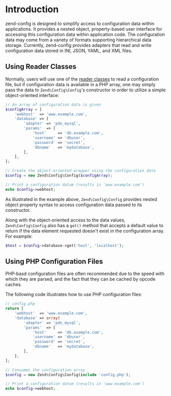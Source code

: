 # Introduction

zend-config is designed to simplify access to configuration data within applications. It provides
a nested object, property-based user interface for accessing this configuration data within
application code. The configuration data may come from a variety of formats supporting hierarchical
data storage. Currently, zend-config provides adapters that read and write configuration data
stored in INI, JSON, YAML, and XML files.

## Using Reader Classes

Normally, users will use one of the [reader classes](reader.md) to read a
configuration file, but if configuration data is available in a PHP array, one
may simply pass the data to `Zend\Config\Config`'s constructor in order to
utilize a simple object-oriented interface:

```php
// An array of configuration data is given
$configArray = [
    'webhost'  => 'www.example.com',
    'database' => [
        'adapter' => 'pdo_mysql',
        'params'  => [
            'host'     => 'db.example.com',
            'username' => 'dbuser',
            'password' => 'secret',
            'dbname'   => 'mydatabase',
        ],
    ],
];

// Create the object-oriented wrapper using the configuration data
$config = new Zend\Config\Config($configArray);

// Print a configuration datum (results in 'www.example.com')
echo $config->webhost;
```

As illustrated in the example above, `Zend\Config\Config` provides nested object
property syntax to access configuration data passed to its constructor.

Along with the object-oriented access to the data values, `Zend\Config\Config`
also has a `get()` method that accepts a default value to return if the data
element requested doesn't exist in the configuration array. For example:

```php
$host = $config->database->get('host', 'localhost');
```

## Using PHP Configuration Files

PHP-basd configuration files are often recommended due to the speed with which
they are parsed, and the fact that they can be cached by opcode caches.

The following code illustrates how to use PHP configuration files:

```php
// config.php
return [
    'webhost'  => 'www.example.com',
    'database' => array(
        'adapter' => 'pdo_mysql',
        'params'  => [
            'host'     => 'db.example.com',
            'username' => 'dbuser',
            'password' => 'secret',
            'dbname'   => 'mydatabase',
        ],
    ],
];
```

```php
// Consumes the configuration array
$config = new Zend\Config\Config(include 'config.php');

// Print a configuration datum (results in 'www.example.com')
echo $config->webhost;
```
